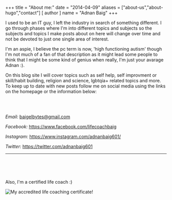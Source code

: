 +++
title = "About me:"
date = "2014-04-09"
aliases = ["about-us","about-hugo","contact"]
[ author ]
  name = "Adnan Baig"
+++

I used to be an IT guy, I left the industry in search of something different. I go through phases where I'm into different topics and subjects so the subjects and topics I make posts about on here will change over time and not be devoted to just one single area of interest.

I'm an aspie, I believe the pc term is now, 'high functioning autism' though I'm not much of a fan of that description as it might lead some people to think that I might be some kind of genius when really, I'm just your avarage Adnan :).

On this blog site I will cover topics such as self help, self improvment or skill/habit building, religion and science, lgbtqia+ related topics and more. To keep up to date with new posts follow me on social media using the links on the homepage or the information below:

<br>
<br>

*Email:* baigelbytes@gmail.com

*Facebook:* https://www.facebook.com/lifecoachbaig 

*Instagram:* https://www.instagram.com/adnanbaig601/

*Twitter:* https://twitter.com/adnanbaig601

---

<br>
<br>
<br>

Also, I'm a certified life coach :)

![My accredited life coaching certificate!](/cert_mab.png 'My accredited life coaching certificate!')

